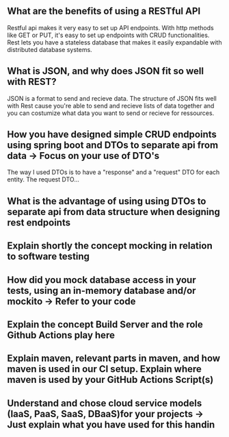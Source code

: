 ## What are the benefits of using a RESTful API
Restful api makes it very easy to set up API endpoints. With http methods like GET or PUT, it's easy to set up endpoints with CRUD functionalities.
Rest lets you have a stateless database that makes it easily expandable with distributed database systems.

## What is JSON, and why does JSON fit so well with REST?
JSON is a format to send and recieve data. The structure of JSON fits well with Rest cause you're able to send and recieve lists of data together and you can costumize what data you want to send or recieve for ressources.

## How you have designed simple CRUD endpoints using spring boot and DTOs to separate api from data  -> Focus on your use of DTO's
The way I used DTOs is to have a "response" and a "request" DTO for each entity. The request DTO...

## What is the advantage of using using DTOs to separate api from data structure when designing rest endpoints

## Explain shortly the concept mocking in relation to software testing

## How did you mock database access in your tests, using an in-memory database and/or mockito → Refer to your code

## Explain the concept Build Server and the role Github Actions play here

## Explain maven, relevant parts in maven, and how maven is used in our CI setup. Explain where maven is used by your GitHub Actions Script(s)

## Understand and chose cloud service models (IaaS, PaaS, SaaS, DBaaS)for your projects -> Just explain what you have used for this handin

